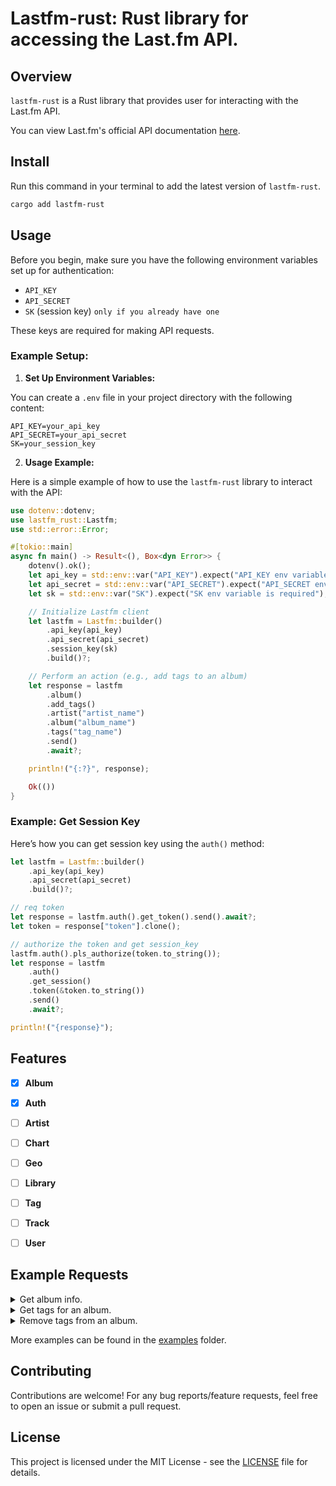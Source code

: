 # Lastfm-rust: Rust library for accessing the Last.fm API. 

## Overview

`lastfm-rust` is a Rust library that provides user for interacting with the Last.fm API.

You can view Last.fm's official API documentation [here](https://www.last.fm/api/).

## Install

Run this command in your terminal to add the latest version of `lastfm-rust`.
```bash
cargo add lastfm-rust
```

## Usage

Before you begin, make sure you have the following environment variables set up for authentication:

- `API_KEY`
- `API_SECRET`
- `SK` (session key) `only if you already have one`

These keys are required for making API requests.

### Example Setup:

1. **Set Up Environment Variables:**

You can create a `.env` file in your project directory with the following content:

```env
API_KEY=your_api_key
API_SECRET=your_api_secret
SK=your_session_key
```

2. **Usage Example:**

Here is a simple example of how to use the `lastfm-rust` library to interact with the API:

```rust
use dotenv::dotenv;
use lastfm_rust::Lastfm;
use std::error::Error;

#[tokio::main]
async fn main() -> Result<(), Box<dyn Error>> {
    dotenv().ok();
    let api_key = std::env::var("API_KEY").expect("API_KEY env variable is required");
    let api_secret = std::env::var("API_SECRET").expect("API_SECRET env variable is required");
    let sk = std::env::var("SK").expect("SK env variable is required");

    // Initialize Lastfm client
    let lastfm = Lastfm::builder()
        .api_key(api_key)
        .api_secret(api_secret)
        .session_key(sk)
        .build()?;

    // Perform an action (e.g., add tags to an album)
    let response = lastfm
        .album()
        .add_tags()
        .artist("artist_name")
        .album("album_name")
        .tags("tag_name")
        .send()
        .await?;

    println!("{:?}", response);

    Ok(())
}
```

### Example: Get Session Key

Here’s how you can get session key using the `auth()` method:

```rust
let lastfm = Lastfm::builder()
    .api_key(api_key)
    .api_secret(api_secret)
    .build()?;

// req token
let response = lastfm.auth().get_token().send().await?;
let token = response["token"].clone();

// authorize the token and get session_key
lastfm.auth().pls_authorize(token.to_string());
let response = lastfm
    .auth()
    .get_session()
    .token(&token.to_string())
    .send()
    .await?;

println!("{response}");
```


## Features

- [x] **Album**
- [x] **Auth**
- [ ] **Artist**
- [ ] **Chart**
- [ ] **Geo**
- [ ] **Library**
- [ ] **Tag**
- [ ] **Track**
- [ ] **User**


## Example Requests

<details>
    <summary>Get album info.</summary>

```rust
let album_info = lastfm
    .album()
    .get_info()
    .artist("artist_name")
    .album("album_name")
    .send()
    .await?;
println!("{:?}", album_info);
```
</details>

<details>
    <summary>Get tags for an album.</summary>

```rust
let tags = lastfm
    .album()
    .get_tags()
    .artist("artist_name")
    .album("album_name")
    .send()
    .await?;
println!("{:?}", tags);
```
</details>

<details>
    <summary>Remove tags from an album.</summary>

```rust
let remove_response = lastfm
    .album()
    .remove_tags()
    .artist("artist_name")
    .album("album_name")
    .tags("tag_name")
    .send()
    .await?;
println!("Tags removed: {:?}", remove_response);
```
</details>

More examples can be found in the [examples](examples) folder.

## Contributing

Contributions are welcome! For any bug reports/feature requests, feel free to open an issue or submit a pull request.

## License

This project is licensed under the MIT License - see the [LICENSE](LICENSE) file for details.